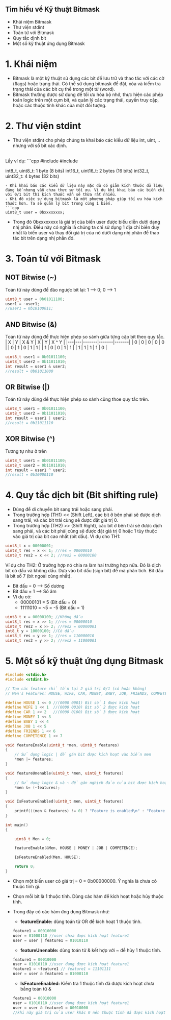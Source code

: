 ## Tìm hiểu về Kỹ thuật Bitmask
- Khái niệm Bitmask
- Thư viện stdint
- Toán tử với Bitmask
- Quy tắc dịnh bit
- Một số kỹ thuật ứng dụng Bitmask
# 1. Khái niệm
- Bitmask là một kỹ thuật sử dụng các bit để lưu trữ và thao tác với các cờ (flags) hoặc trạng thái. Có thể sử dụng bitmask để đặt, xóa và kiểm tra trạng thái của các bit cụ thể trong một từ (word).
- Bitmask thường được sử dụng để tối ưu hóa bộ nhớ, thực hiện các phép toán logic trên một cụm bit, và quản lý các trạng thái, quyền truy cập, hoặc các thuộc tính khác của một đối tượng.
# 2. Thư viện stdint
- Thư viện stdint cho phép chúng ta khai báo các kiểu dữ liệu int, uint, .. nhưng với số bit xác định.
<br>
Lấy ví dụ:
```cpp
#include <stdio.h>
#include <stdint.h>

int8_t, uint8_t: 1 byte (8 bits)
int16_t, uint16_t: 2 bytes (16 bits)
int32_t, uint32_t: 4 bytes (32 bits)
```
- Khi khai báo các kiểu dữ liệu này mặc dù có giảm kích thước dữ liệu đáng kể nhưng vẫn chưa thực sự tối ưu. Ví dụ khi khai báo các biến chỉ với 0/1 bit thì kích thước vẫn sẽ thừa rất nhiều.
- Khi đó việc sử dụng bitmask là một phương pháp giúp tối ưu hóa kích thước hơn. Ta sẽ quản lý bit trong cùng 1 biến.
```cpp
uint8_t user = 0bxxxxxxxx;
```
- Trong đó 0bxxxxxxxx là giá trị của biến user được biểu diễn dưới dạng nhị phân. Điều này có nghĩa là chúng ta chỉ sử dụng 1 địa chỉ biến duy nhất là biến user và thay đổi giá trị của nó dưới dạng nhị phân để thao tác bit trên dạng nhị phân đó.
# 3. Toán tử với Bitmask
## NOT Bitwise (~)
Toán tử này dùng để đảo ngược bit lại: 1 --> 0; 0 --> 1
```cpp
uint8_t user = 0b01011100;
user1 = ~user1;
//user1 = 0b10100011;
```

## AND Bitwise (&)
Toán tử này dùng để thực hiện phép so sánh giữa từng cặp bit theo quy tắc.
<br>
| X | Y | X & Y | X \| Y | X ^ Y |
|---|---|-------|-------|-------|
| 0 | 0 |   0   |   0   |   0   |
| 0 | 1 |   0   |   1   |   1   |
| 1 | 0 |   0   |   1   |   1   |
| 1 | 1 |   1   |   1   |   0   |

```cpp
uint8_t user1 = 0b01011100;
uint8_t user2 = 0b11011010;
int result = user1 & user2;
//result = 0b01011000 
```
## OR Bitwise (|)
Toán tử nảy dùng để thực hiện phép so sánh cũng thoe quy tắc trên.
```cpp
uint8_t user1 = 0b01011100;
uint8_t user2 = 0b11011010;
int result = user1 | user2;
//result = 0b11011110
```
## XOR Bitwise (^)
Tương tự như ở trên
```cpp
uint8_t user1 = 0b01011100;
uint8_t user2 = 0b11011010;
int result = user1 ^ user2;
//result = 0b10000110
```
# 4. Quy tắc dịch bit (Bit shifting rule)
- Dùng để di chuyển bit sang trái hoặc sang phải.
- Trong trường hợp (TH1) << (Shift Left), các bit ở bên phải sẽ được dịch sang trái, và các bit trái cùng sẽ được đặt giá trị 0.
- Trong trường hợp (TH2) >> (Shift Right), các bit ở bên trái sẽ được dịch sang phải, và các bit phải cùng sẽ được đặt giá trị 0 hoặc 1 tùy thuộc vào giá trị của bit cao nhất (bit dấu).
Ví dụ cho TH1:

```cpp
uint8_t x = 00000001;
uint8_t res = x << 1; //res = 00000010
uint8_t res2 = x << 2; //res2 = 00000100
```

Ví dụ cho TH2: Ở trường hợp nó chia ra làm hai trường hợp nữa. Đó là dịch bit có dấu và không dấu. Dựa vào bit dấu (sign bit) để mà phân tích.
Bit dấu là bit số 7 (bit ngoài cùng nhất).
- Bit dấu = 0 --> Số dương
- Bit dấu = 1 --> Số âm
- Ví dụ có:
  - 00000101 = 5 (Bit dấu  = 0)
  - 11111010 = ~5 = -5 (Bit dấu  = 1)

```cpp
uint8_t x = 00000100; //Không dấu
uint8_t res = x >> 1; //res = 00000010
uint8_t res2 = x >> 2; //res2 = 00000001
int8_t y = 10000100; //Có dấu
uint8_t res = y >> 1; //res = 110000010
uint8_t res2 = y >> 2; //res2 = 11000001
```
# 5. Một số kỹ thuật ứng dụng Bitmask

```cpp
#include <stdio.h>
#include <stdint.h>

// Tạo các feature chỉ tồn tại 2 giá trị 0/1 (có hoặc không)
// Men's Features: HOUSE, WIFE, CAR, MONEY, BABY, JOB, FRIENDS, COMPETENCE

#define HOUSE 1 << 0 //(0000 0001) Bit số 1 được kích hoạt
#define WIFE 1 << 1  //(0000 0010) Bit số 2 được kích hoạt
#define CAR 1 << 2   //(0000 0100) Bit số 3 được kích hoạt
#define MONEY 1 << 3
#define BABY 1 << 4
#define JOB 1 << 5
#define FRIENDS 1 << 6
#define COMPETENCE 1 << 7

void featureEnable(uint8_t *men, uint8_t features)
{
    // Sử dụng logic | để gán bit được kích hoạt vào biến men
    *men |= features;
}

void featureUnenable(uint8_t *men, uint8_t features)
{
    // Sử dụng logic & và ~ để gán nghịch đảo của bit được kích hoạt
    *men &= (~features);
}

void IsFeatureEnabled(uint8_t men, uint8_t features)
{
    printf(((men & features) != 0) ? "Feature is enabled\n" : "Feature is not enabled\n");
}

int main()
{

    uint8_t Men = 0;

    featureEnable(&Men, HOUSE | MONEY | JOB | COMPETENCE);

    IsFeatureEnabled(Men, HOUSE);

    return 0;
}
```
- Chọn một biến user có giá trị = 0 = 0b00000000. Ý nghĩa là chưa có thuộc tính gì.
- Chọn mỗi bit là 1 thuộc tính. Dùng các hàm để kích hoạt hoặc hủy thuộc tính.
- Trong đây có các hàm ứng dụng Bitmask như:
  - **featureEnable:** dùng toán tử OR để kích hoạt 1 thuộc tính.
  
  ```cpp
  feature1 = 00010000
  user = 01000110 //user chưa được kích hoạt feature1
  user = user | feature1 = 01010110
  ```

  - **featureUnenable:** dùng toán tử & kết hợp với ~ để hủy 1 thuộc tính.
  ```cpp
  feature1 = 00010000
  user = 01010110 //user đang được kích hoạt feature1
  feature1 = ~feature1 // feature1 = 11101111
  user = user & feature1 = 01000110
  ```
  - **IsFeatureEnabled:** Kiểm tra 1 thuộc tính đã được kích hoạt chưa bằng toán tử &
  ```cpp
  feature1 = 00010000
  user = 01010110 //user đang được kích hoạt feature1
  user = user & feature1 = 00010000
  //khi này giá trị của user khác 0 nên thuộc tính đã được kích hoạt
  ```



